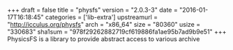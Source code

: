 +++
draft = false
title = "physfs"
version = "2.0.3-3"
date = "2016-01-17T16:18:45"
categories = ['lib-extra']
upstreamurl = "http://icculus.org/physfs"
arch = "x86_64"
size = "80360"
usize = "330683"
sha1sum = "978f29262882719cf619886fa1ae95b7ad9b9e51"
+++
PhysicsFS is a library to provide abstract access to various archive